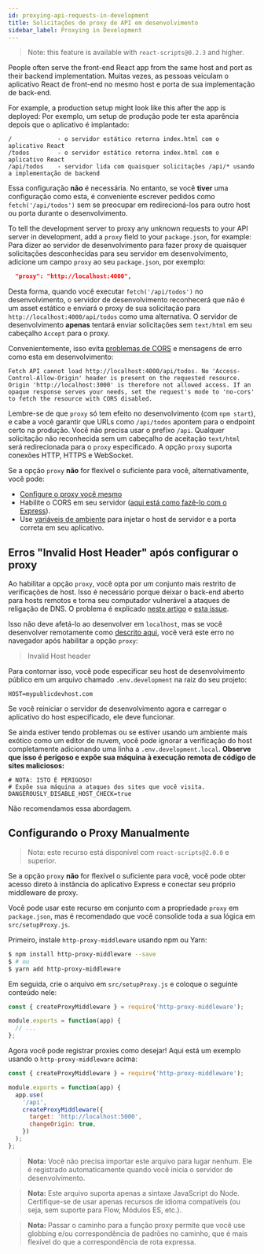 ```yaml
---
id: proxying-api-requests-in-development
title: Solicitações de proxy de API em desenvolvimento
sidebar_label: Proxying in Development
---
```


> Note: this feature is available with `react-scripts@0.2.3` and higher.

People often serve the front-end React app from the same host and port as their backend implementation.
Muitas vezes, as pessoas veiculam o aplicativo React de front-end no mesmo host e porta de sua implementação de back-end.

For example, a production setup might look like this after the app is deployed:
Por exemplo, um setup de produção pode ter esta aparência depois que o aplicativo é implantado:

    /             - o servidor estático retorna index.html com o aplicativo React
    /todos        - o servidor estático retorna index.html com o aplicativo React
    /api/todos    - servidor lida com quaisquer solicitações /api/* usando a implementação de backend

Essa configuração **não** é necessária. No entanto, se você **tiver** uma configuração como esta, é conveniente escrever pedidos como `fetch('/api/todos')` sem se preocupar em redirecioná-los para outro host ou porta durante o desenvolvimento.

To tell the development server to proxy any unknown requests to your API server in development, add a `proxy` field to your `package.json`, for example:
Para dizer ao servidor de desenvolvimento para fazer proxy de quaisquer solicitações desconhecidas para seu servidor em desenvolvimento, adicione um campo `proxy` ao seu `package.json`, por exemplo:

```json
  "proxy": "http://localhost:4000",
```
Desta forma, quando você executar `fetch('/api/todos')` no desenvolvimento, o servidor de desenvolvimento reconhecerá que não é um asset estático e enviará o proxy de sua solicitação para `http://localhost:4000/api/todos` como uma alternativa. O servidor de desenvolvimento **apenas** tentará enviar solicitações sem `text/html` em seu cabeçalho `Accept` para o proxy.

Convenientemente, isso evita [problemas de CORS](https://stackoverflow.com/questions/21854516/understanding-ajax-cors-and-security-considerations) e mensagens de erro como esta em desenvolvimento:

```
Fetch API cannot load http://localhost:4000/api/todos. No 'Access-Control-Allow-Origin' header is present on the requested resource. Origin 'http://localhost:3000' is therefore not allowed access. If an opaque response serves your needs, set the request's mode to 'no-cors' to fetch the resource with CORS disabled.
```
Lembre-se de que `proxy` só tem efeito no desenvolvimento (com `npm start`), e cabe a você garantir que URLs como `/api/todos` apontem para o endpoint certo na produção. Você não precisa usar o prefixo `/api`. Qualquer solicitação não reconhecida sem um cabeçalho de aceitação `text/html` será redirecionada para o `proxy` especificado.
A opção `proxy` suporta conexões HTTP, HTTPS e WebSocket.

Se a opção `proxy` **não** for flexível o suficiente para você, alternativamente, você pode:

- [Configure o proxy você mesmo](#configurando-o-proxy-manualmente)
- Habilite o CORS em seu servidor ([aqui está como fazê-lo com o Express](https://enable-cors.org/server_expressjs.html)).
- Use [variáveis ​​de ambiente](adding-custom-environment-variables.md) para injetar o host de servidor e a porta correta em seu aplicativo.

## Erros "Invalid Host Header" após configurar o proxy

Ao habilitar a opção `proxy`, você opta por um conjunto mais restrito de verificações de host. Isso é necessário porque deixar o back-end aberto para hosts remotos e torna seu computador vulnerável a ataques de religação de DNS. O problema é explicado [neste artigo](https://medium.com/webpack/webpack-dev-server-middleware-security-issues-1489d950874a) e [esta issue](https://github.com/webpack/webpack-dev-server/issues/887).

Isso não deve afetá-lo ao desenvolver em `localhost`, mas se você desenvolver remotamente como [descrito aqui](https://github.com/facebook/create-react-app/issues/2271), você verá este erro no navegador após habilitar a opção `proxy`:

> Invalid Host header

Para contornar isso, você pode especificar seu host de desenvolvimento público em um arquivo chamado `.env.development` na raiz do seu projeto:

```
HOST=mypublicdevhost.com
```

Se você reiniciar o servidor de desenvolvimento agora e carregar o aplicativo do host especificado, ele deve funcionar.

Se ainda estiver tendo problemas ou se estiver usando um ambiente mais exótico como um editor de nuvem, você pode ignorar a verificação do host completamente adicionando uma linha a `.env.development.local`. **Observe que isso é perigoso e expõe sua máquina à execução remota de código de sites maliciosos:**

```
# NOTA: ISTO É PERIGOSO!
# Expõe sua máquina a ataques dos sites que você visita.
DANGEROUSLY_DISABLE_HOST_CHECK=true
```

Não recomendamos essa abordagem.

## Configurando o Proxy Manualmente

> Nota: este recurso está disponível com `react-scripts@2.0.0` e superior.

Se a opção `proxy` **não** for flexível o suficiente para você, você pode obter acesso direto à instância do aplicativo Express e conectar seu próprio middleware de proxy.

Você pode usar este recurso em conjunto com a propriedade `proxy` em `package.json`, mas é recomendado que você consolide toda a sua lógica em `src/setupProxy.js`.

Primeiro, instale `http-proxy-middleware` usando npm ou Yarn:

```sh
$ npm install http-proxy-middleware --save
$ # ou
$ yarn add http-proxy-middleware
```
Em seguida, crie o arquivo em `src/setupProxy.js` e coloque o seguinte conteúdo nele:

```js
const { createProxyMiddleware } = require('http-proxy-middleware');

module.exports = function(app) {
  // ...
};
```
Agora você pode registrar proxies como desejar! Aqui está um exemplo usando o `http-proxy-middleware` acima:

```js
const { createProxyMiddleware } = require('http-proxy-middleware');

module.exports = function(app) {
  app.use(
    '/api',
    createProxyMiddleware({
      target: 'http://localhost:5000',
      changeOrigin: true,
    })
  );
};
```

> **Nota:** Você não precisa importar este arquivo para lugar nenhum. Ele é registrado automaticamente quando você inicia o servidor de desenvolvimento.

> **Nota:** Este arquivo suporta apenas a sintaxe JavaScript do Node. Certifique-se de usar apenas recursos de idioma compatíveis (ou seja, sem suporte para Flow, Módulos ES, etc.).

> **Nota:** Passar o caminho para a função proxy permite que você use globbing e/ou correspondência de padrões no caminho, que é mais flexível do que a correspondência de rota expressa.